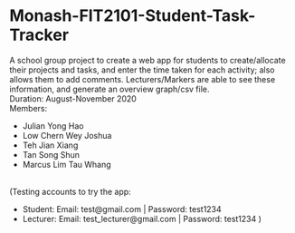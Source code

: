 # Monash-FIT2101-Student-Task-Tracker
A school group project to create a web app for students to create/allocate their projects and tasks, and enter the time taken for each activity; also allows them to add comments. Lecturers/Markers are able to see these information, and generate an overview graph/csv file. <br/>
Duration: August-November 2020 <br>
Members: 
<ul>
<li>Julian Yong Hao</li>
<li>Low Chern Wey Joshua</li>
<li>Teh Jian Xiang</li>
<li>Tan Song Shun</li>
<li>Marcus Lim Tau Whang</li>
  </ul>
<br> 
(Testing accounts to try the app: 
<br>
<ul>
  <li>Student: Email: test@gmail.com  |   Password: test1234 </li>
  <li>Lecturer: Email: test_lecturer@gmail.com  |   Password: test1234 )</li>
  </ul>
  
